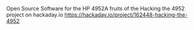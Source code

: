 Open Source Software for the HP 4952A
fruits of the Hacking the 4952 project on hackaday.io
https://hackaday.io/project/162448-hacking-the-4952
